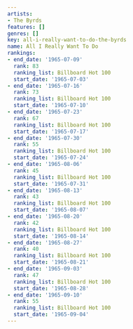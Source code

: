 ```yaml
---
artists:
- The Byrds
features: []
genres: []
key: all-i-really-want-to-do-the-byrds
name: All I Really Want To Do
rankings:
- end_date: '1965-07-09'
  rank: 83
  ranking_list: Billboard Hot 100
  start_date: '1965-07-03'
- end_date: '1965-07-16'
  rank: 73
  ranking_list: Billboard Hot 100
  start_date: '1965-07-10'
- end_date: '1965-07-23'
  rank: 67
  ranking_list: Billboard Hot 100
  start_date: '1965-07-17'
- end_date: '1965-07-30'
  rank: 55
  ranking_list: Billboard Hot 100
  start_date: '1965-07-24'
- end_date: '1965-08-06'
  rank: 45
  ranking_list: Billboard Hot 100
  start_date: '1965-07-31'
- end_date: '1965-08-13'
  rank: 43
  ranking_list: Billboard Hot 100
  start_date: '1965-08-07'
- end_date: '1965-08-20'
  rank: 42
  ranking_list: Billboard Hot 100
  start_date: '1965-08-14'
- end_date: '1965-08-27'
  rank: 40
  ranking_list: Billboard Hot 100
  start_date: '1965-08-21'
- end_date: '1965-09-03'
  rank: 47
  ranking_list: Billboard Hot 100
  start_date: '1965-08-28'
- end_date: '1965-09-10'
  rank: 55
  ranking_list: Billboard Hot 100
  start_date: '1965-09-04'
---
```


